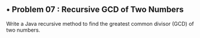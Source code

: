 ## • Problem 07 :  Recursive GCD of Two Numbers

Write a Java recursive method to find the greatest common divisor (GCD) of two numbers.